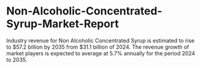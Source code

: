 # Non-Alcoholic-Concentrated-Syrup-Market-Report
Industry revenue for Non Alcoholic Concentrated Syrup is estimated to rise to $57.2 billion by 2035 from $31.1 billion of 2024. The revenue growth of market players is expected to average at 5.7% annually for the period 2024 to 2035.
